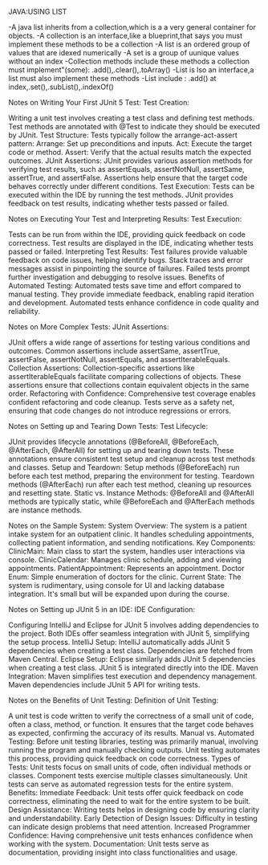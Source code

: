 JAVA:USING LIST 

-A java list inherits from a collection,which is a a very general container for objects.
-A collection is an interface,like a blueprint,that says you must implement these methods to be a collection
-A list is an ordered group of values that are idexed numerically
-A set is a group of uunique values without an index
-Collection methods include these methods a collection must implement"(some): .add(),.clear(),.toArray()
-List is lso an interface,a list must also implement these methods
-List include : .add() at index,.set(),.subList(),.indexOf()


Notes on Writing Your First JUnit 5 Test:
Test Creation:


Writing a unit test involves creating a test class and defining test methods.
Test methods are annotated with @Test to indicate they should be executed by JUnit.
Test Structure:
Tests typically follow the arrange-act-assert pattern:
Arrange: Set up preconditions and inputs.
Act: Execute the target code or method.
Assert: Verify that the actual results match the expected outcomes.
JUnit Assertions:
JUnit provides various assertion methods for verifying test results, such as assertEquals, assertNotNull, assertSame, assertTrue, and assertFalse.
Assertions help ensure that the target code behaves correctly under different conditions.
Test Execution:
Tests can be executed within the IDE by running the test methods.
JUnit provides feedback on test results, indicating whether tests passed or failed.

Notes on Executing Your Test and Interpreting Results:
Test Execution:

Tests can be run from within the IDE, providing quick feedback on code correctness.
Test results are displayed in the IDE, indicating whether tests passed or failed.
Interpreting Test Results:
Test failures provide valuable feedback on code issues, helping identify bugs.
Stack traces and error messages assist in pinpointing the source of failures.
Failed tests prompt further investigation and debugging to resolve issues.
Benefits of Automated Testing:
Automated tests save time and effort compared to manual testing.
They provide immediate feedback, enabling rapid iteration and development.
Automated tests enhance confidence in code quality and reliability.

Notes on More Complex Tests:
JUnit Assertions:

JUnit offers a wide range of assertions for testing various conditions and outcomes.
Common assertions include assertSame, assertTrue, assertFalse, assertNotNull, assertEquals, and assertIterableEquals.
Collection Assertions:
Collection-specific assertions like assertIterableEquals facilitate comparing collections of objects.
These assertions ensure that collections contain equivalent objects in the same order.
Refactoring with Confidence:
Comprehensive test coverage enables confident refactoring and code cleanup.
Tests serve as a safety net, ensuring that code changes do not introduce regressions or errors.

Notes on Setting up and Tearing Down Tests:
Test Lifecycle:

JUnit provides lifecycle annotations (@BeforeAll, @BeforeEach, @AfterEach, @AfterAll) for setting up and tearing down tests.
These annotations ensure consistent test setup and cleanup across test methods and classes.
Setup and Teardown:
Setup methods (@BeforeEach) run before each test method, preparing the environment for testing.
Teardown methods (@AfterEach) run after each test method, cleaning up resources and resetting state.
Static vs. Instance Methods:
@BeforeAll and @AfterAll methods are typically static, while @BeforeEach and @AfterEach methods are instance methods.

Notes on the Sample System:
System Overview:
The system is a patient intake system for an outpatient clinic.
It handles scheduling appointments, collecting patient information, and sending notifications.
Key Components:
ClinicMain: Main class to start the system, handles user interactions via console.
ClinicCalendar: Manages clinic schedule, adding and viewing appointments.
PatientAppointment: Represents an appointment.
Doctor Enum: Simple enumeration of doctors for the clinic.
Current State:
The system is rudimentary, using console for UI and lacking database integration.
It's small but will be expanded upon during the course.

Notes on Setting up JUnit 5 in an IDE:
IDE Configuration:

Configuring IntelliJ and Eclipse for JUnit 5 involves adding dependencies to the project.
Both IDEs offer seamless integration with JUnit 5, simplifying the setup process.
IntelliJ Setup:
IntelliJ automatically adds JUnit 5 dependencies when creating a test class.
Dependencies are fetched from Maven Central.
Eclipse Setup:
Eclipse similarly adds JUnit 5 dependencies when creating a test class.
JUnit 5 is integrated directly into the IDE.
Maven Integration:
Maven simplifies test execution and dependency management.
Maven dependencies include JUnit 5 API for writing tests.

Notes on the Benefits of Unit Testing:
Definition of Unit Testing:


A unit test is code written to verify the correctness of a small unit of code, often a class, method, or function.
It ensures that the target code behaves as expected, confirming the accuracy of its results.
Manual vs. Automated Testing:
Before unit testing libraries, testing was primarily manual, involving running the program and manually checking outputs.
Unit testing automates this process, providing quick feedback on code correctness.
Types of Tests:
Unit tests focus on small units of code, often individual methods or classes.
Component tests exercise multiple classes simultaneously.
Unit tests can serve as automated regression tests for the entire system.
Benefits:
Immediate Feedback: Unit tests offer quick feedback on code correctness, eliminating the need to wait for the entire system to be built.
Design Assistance: Writing tests helps in designing code by ensuring clarity and understandability.
Early Detection of Design Issues: Difficulty in testing can indicate design problems that need attention.
Increased Programmer Confidence: Having comprehensive unit tests enhances confidence when working with the system.
Documentation: Unit tests serve as documentation, providing insight into class functionalities and usage.





